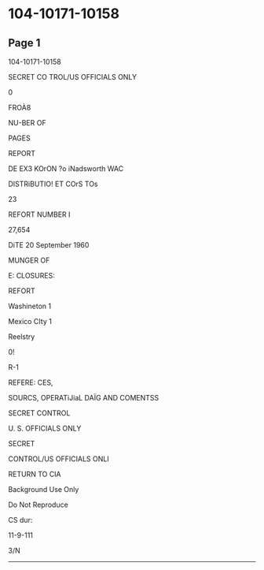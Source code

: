 # 104-10171-10158

## Page 1

104-10171-10158

SECRET CO TROL/US OFFICIALS ONLY

0

FROÀ8

NU-BER OF

PAGES

REPORT

DE EX3 KOrON ?o iNadsworth WAC

DISTRiBUTIO! ET COrS TOs

23

REFORT NUMBER I

27,654

DiTE 20 September 1960

MUNGER OF

E: CLOSURES:

REFORT

Washineton 1

Mexico CIty 1

Reelstry

0!

R-1

REFERE: CES,

SOURCS, OPERATiJiaL DAÏG AND COMENTSS

SECRET CONTROL

U. S. OFFICIALS ONLY

SECRET

CONTROL/US OFFICIALS ONLI

RETURN TO CIA

Background Use Only

Do Not Reproduce

CS dur:

11-9-111

3/N

---

